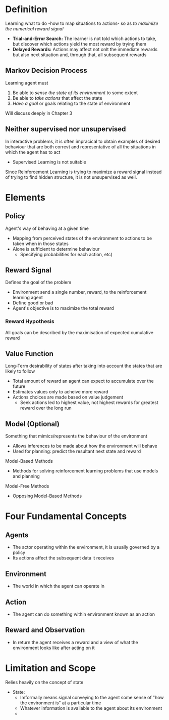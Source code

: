 # Definition
Learning what to do -how to map situations to actions- so as *to maximize the numerical reward signal*
- **Trial-and-Error Search:** The learner is not told which actions to take, but discover which actions yield the most reward by trying them
- **Delayed Rewards:** Actions may affect not onlt the immediate rewards but also next situation and, through that, all subsequent rewards

## Markov Decision Process
Learning agent must 
1) Be able to *sense the state of its environment* to some extent
2) Be able to *take actions* that affect the state
3) *Have a goal* or goals relating to the state of environment

Will discuss deeply in Chapter 3

## Neither supervised nor unsupervised
In interactive problems, it is often impracical to obtain examples of desired behaviour that are both correvt and representative of all the situations in which the agent has to act
- Supervised Learning is not suitable

Since Reinforcement Learning is trying to maximize a reward signal instead of trying to find hidden structure, it is not unsupervised as well.

# Elements
## Policy
Agent's way of behaving at a given time
- Mapping from perceived states of the environment to actions to be taken when in those states
- Alone is sufficient to determine behaviour
	- Specifying probabilities for each action, etc)

## Reward Signal
Defines the goal of the problem
- Environment send a single number, reward, to the reinforcement learning agent
- Define good or bad
- Agent's objective is to maximize the total reward

### Reward Hypothesis
All goals can be described by the maximisation of expected cumulative reward

## Value Function
Long-Term desirability of states after taking into account the states that are likely to follow
- Total amount of reward an agent can expect to accumulate over the future
- Estimates values only to acheive more reward
- Actions choices are made based on value judgement
	- Seek actions led to highest value, not highest rewards for greatest reward over the long run

## Model (Optional)
Something that mimics/represents the behaviour of the environment
- Allows inferences to be made about how the environment will behave
- Used for planning: predict the resultant next state and reward

Model-Based Methods
- Methods for solving reinforcement learning problems that use models and planning

Model-Free Methods
- Opposing Model-Based Methods

# Four Fundamental Concepts
## Agents
- The actor operating within the environment, it is usually governed by a policy
- Its actions affect the subsequent data it receives

## Environment
- The world in which the agent can operate in

## Action
- The agent can do something within environment known as an action

## Reward and Observation
- In return the agent receives a reward and a view of what the environment looks like after acting on it

# Limitation and Scope
Relies heavily on the concept of state
- State: 
	- Imformally means signal conveying to the agent some sense of "how the environment is" at a particular time
	- Whatever information is available to the agent about its environment
	- 

